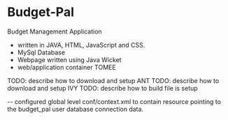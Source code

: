 # Budget-Pal

Budget Management Application 
- written in JAVA, HTML, JavaScript and CSS.
- MySql Database
- Webpage written using Java Wicket
- web/application container TOMEE

TODO: describe how to download and setup ANT
TODO: describe how to download and setup IVY
TODO: describe how to build file is setup 

-- configured global level conf/context.xml to contain resource pointing to the budget_pal user database connection data.
